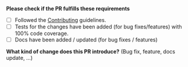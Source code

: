 **Please check if the PR fulfills these requirements**
- [ ] Followed the [Contributing](https://github.com/jaredwray/hookified/blob/main/CONTRIBUTING.md) guidelines.
- [ ] Tests for the changes have been added (for bug fixes/features) with 100% code coverage.
- [ ] Docs have been added / updated (for bug fixes / features)

**What kind of change does this PR introduce?** (Bug fix, feature, docs update, ...)

